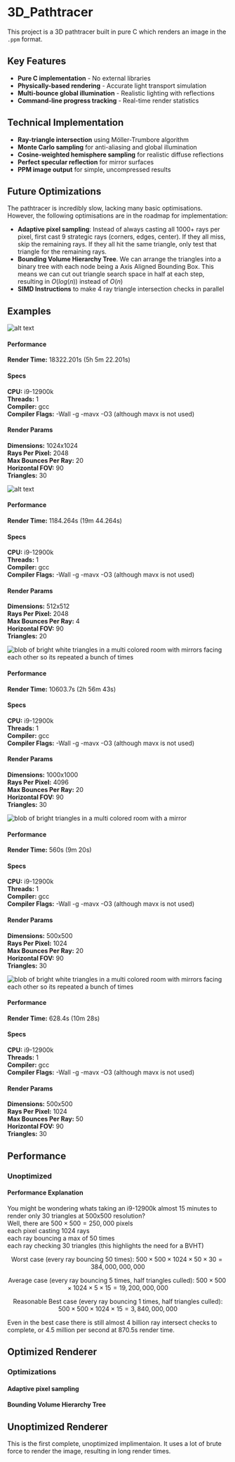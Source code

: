 # 3D_Pathtracer
This project is a 3D pathtracer built in pure C which renders an image in the `.ppm` format. 

## Key Features
- **Pure C implementation** - No external libraries
- **Physically-based rendering** - Accurate light transport simulation
- **Multi-bounce global illumination** - Realistic lighting with reflections
- **Command-line progress tracking** - Real-time render statistics

## Technical Implementation
- **Ray-triangle intersection** using Möller-Trumbore algorithm
- **Monte Carlo sampling** for anti-aliasing and global illumination
- **Cosine-weighted hemisphere sampling** for realistic diffuse reflections
- **Perfect specular reflection** for mirror surfaces
- **PPM image output** for simple, uncompressed results

## Future Optimizations
The pathtracer is incredibly slow, lacking many basic optimisations. However, the following optimisations are in the roadmap for implementation:
- **Adaptive pixel sampling**: Instead of always casting all 1000+ rays per pixel, first cast 9 strategic rays (corners, edges, center). If they all miss, skip the remaining rays. If they all hit the same triangle, only test that triangle for the remaining rays.
 - **Bounding Volume Hierarchy Tree**. We can arrange the triangles into a binary tree with each node being a Axis Aligned Bounding Box. This means we can cut out triangle search space in half at each step, resulting in $O(log(n))$ instead of $O(n)$
 - **SIMD Instructions** to make 4 ray triangle intersection checks in parallel

## Examples

![alt text](readme_images/scene4_1_high.png)

#### Performance
**Render Time:** 18322.201s (5h 5m 22.201s)
#### Specs  
**CPU:** i9-12900k  
**Threads:** 1  
**Compiler:** gcc  
**Compiler Flags:** -Wall -g -mavx -O3 (although mavx is not used)  
#### Render Params
**Dimensions:** 1024x1024  
**Rays Per Pixel:** 2048  
**Max Bounces Per Ray:** 20  
**Horizontal FOV:** 90  
**Triangles:** 30

![alt text](readme_images/Render4.png)

#### Performance
**Render Time:** 1184.264s (19m 44.264s)
#### Specs  
**CPU:** i9-12900k  
**Threads:** 1  
**Compiler:** gcc  
**Compiler Flags:** -Wall -g -mavx -O3 (although mavx is not used)  
#### Render Params
**Dimensions:** 512x512  
**Rays Per Pixel:** 2048  
**Max Bounces Per Ray:** 4  
**Horizontal FOV:** 90  
**Triangles:** 20

![blob of bright white triangles in a multi colored room with mirrors facing each other so its repeated a bunch of times](readme_images/Render3.png)
#### Performance
**Render Time:** 10603.7s (2h 56m 43s)  
#### Specs  
**CPU:** i9-12900k  
**Threads:** 1  
**Compiler:** gcc  
**Compiler Flags:** -Wall -g -mavx -O3 (although mavx is not used)  
#### Render Params
**Dimensions:** 1000x1000  
**Rays Per Pixel:** 4096  
**Max Bounces Per Ray:** 20  
**Horizontal FOV:** 90  
**Triangles:** 30

![blob of bright triangles in a multi colored room with a mirror](readme_images/Render1.png)  
#### Performance
**Render Time:** 560s (9m 20s)  
#### Specs  
**CPU:** i9-12900k  
**Threads:** 1  
**Compiler:** gcc  
**Compiler Flags:** -Wall -g -mavx -O3 (although mavx is not used)  
#### Render Params
**Dimensions:** 500x500  
**Rays Per Pixel:** 1024  
**Max Bounces Per Ray:** 20  
**Horizontal FOV:** 90  
**Triangles:** 30

![blob of bright white triangles in a multi colored room with mirrors facing each other so its repeated a bunch of times](readme_images/Render2.png)  

#### Performance
**Render Time:** 628.4s (10m 28s)  
#### Specs  
**CPU:** i9-12900k  
**Threads:** 1  
**Compiler:** gcc  
**Compiler Flags:** -Wall -g -mavx -O3 (although mavx is not used)  
#### Render Params
**Dimensions:** 500x500  
**Rays Per Pixel:** 1024  
**Max Bounces Per Ray:** 50  
**Horizontal FOV:** 90  
**Triangles:** 30

## Performance
### Unoptimized
#### Performance Explanation
You might be wondering whats taking an i9-12900k almost 15 minutes to render only 30 triangles at 500x500 resolution?  
Well, there are $500\times500 = 250,000$ pixels  
each pixel casting $1024$ rays  
each ray bouncing a max of $50$ times  
each ray checking $30$ triangles (this highlights the need for a BVHT)  
```math
\text{Worst case (every ray bouncing 50 times): }500\times 500\times 1024\times 50\times 30 = 384,000,000,000
```
```math
\text{Average case (every ray bouncing 5 times, half triangles culled): }
500\times 500\times 1024\times 5\times 15 = 19,200,000,000
```
```math
\text{Reasonable Best case (every ray bouncing 1 times, half triangles culled): }
500\times 500\times 1024\times 15 = 3,840,000,000 
```
Even in the best case there is still almost 4 billion ray intersect checks to complete, or 4.5 million per second at 870.5s render time.

## Optimized Renderer
### Optimizations
#### Adaptive pixel sampling

#### Bounding Volume Hierarchy Tree


## Unoptimized Renderer
This is the first complete, unoptimized implimentaion. It uses a lot of brute force to render the image, resulting in long render times.